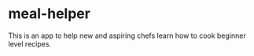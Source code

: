 # meal-helper
This is an app to help new and aspiring chefs learn how to cook beginner level recipes.
